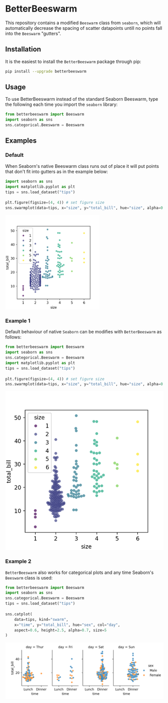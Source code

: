 # BetterBeeswarm

This repository contains a modified `Beeswarm` class from `seaborn`, which will automatically decrease the spacing of scatter datapoints untill no points fall into the `Beeswarm` "gutters".

## Installation

It is the easiest to install the `BetterBeeswarm` package through pip:
```bash
pip install --upgrade betterbeeswarm
```

## Usage

To use BetterBeeswarm instead of the standard Seaborn Beeswarm, type the following each time you import the `seaborn` library:

```python
from betterbeeswarm import Beeswarm
import seaborn as sns
sns.categorical.Beeswarm = Beeswarm
```

## Examples
### Default
When Seaborn's native Beeswarm class runs out of place it will put points that don't fit into gutters as in the example below:

```python
import seaborn as sns
import matplotlib.pyplot as plt
tips = sns.load_dataset("tips")

plt.figure(figsize=(4, 4)) # set figure size
sns.swarmplot(data=tips, x="size", y="total_bill", hue="size", alpha=0.7, palette='viridis')
```
<img src="https://raw.githubusercontent.com/tvarovski/BetterBeeswarm/main/examples/native_beeswarm.png" width="300" height="300">

### Example 1
Default behaviour of native `Seaborn` can be modifies with `BetterBeeswarm` as follows:

```python
from betterbeeswarm import Beeswarm
import seaborn as sns
sns.categorical.Beeswarm = Beeswarm
import matplotlib.pyplot as plt
tips = sns.load_dataset("tips")

plt.figure(figsize=(4, 4)) # set figure size
sns.swarmplot(data=tips, x="size", y="total_bill", hue="size", alpha=0.7, palette='viridis')
```
![betterbeeswarm](https://raw.githubusercontent.com/tvarovski/BetterBeeswarm/main/examples/betterbeeswarm.png)

### Example 2
`BetterBeeswarm` also works for categorical plots and any time Seaborn's `Beeswarm` class is used:

```python
from betterbeeswarm import Beeswarm
import seaborn as sns
sns.categorical.Beeswarm = Beeswarm
tips = sns.load_dataset("tips")

sns.catplot(
    data=tips, kind="swarm",
    x="time", y="total_bill", hue="sex", col="day",
    aspect=0.6, height=2.5, alpha=0.7, size=5
)
```
![betterbeeswarmCat](https://raw.githubusercontent.com/tvarovski/BetterBeeswarm/main/examples/betterbeeswarm_cat.png)

